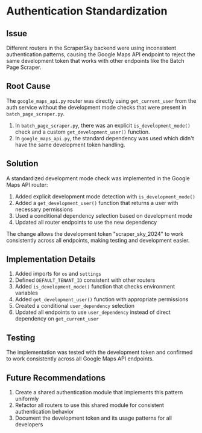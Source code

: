 # Authentication Standardization

## Issue
Different routers in the ScraperSky backend were using inconsistent authentication patterns, causing the Google Maps API endpoint to reject the same development token that works with other endpoints like the Batch Page Scraper.

## Root Cause
The `google_maps_api.py` router was directly using `get_current_user` from the auth service without the development mode checks that were present in `batch_page_scraper.py`.

1. In `batch_page_scraper.py`, there was an explicit `is_development_mode()` check and a custom `get_development_user()` function.
2. In `google_maps_api.py`, the standard dependency was used which didn't have the same development token handling.

## Solution
A standardized development mode check was implemented in the Google Maps API router:

1. Added explicit development mode detection with `is_development_mode()`
2. Added a `get_development_user()` function that returns a user with necessary permissions
3. Used a conditional dependency selection based on development mode
4. Updated all router endpoints to use the new dependency

The change allows the development token "scraper_sky_2024" to work consistently across all endpoints, making testing and development easier.

## Implementation Details
1. Added imports for `os` and `settings`
2. Defined `DEFAULT_TENANT_ID` consistent with other routers
3. Added `is_development_mode()` function that checks environment variables
4. Added `get_development_user()` function with appropriate permissions
5. Created a conditional `user_dependency` selection
6. Updated all endpoints to use `user_dependency` instead of direct dependency on `get_current_user`

## Testing
The implementation was tested with the development token and confirmed to work consistently across all Google Maps API endpoints.

## Future Recommendations
1. Create a shared authentication module that implements this pattern uniformly
2. Refactor all routers to use this shared module for consistent authentication behavior
3. Document the development token and its usage patterns for all developers